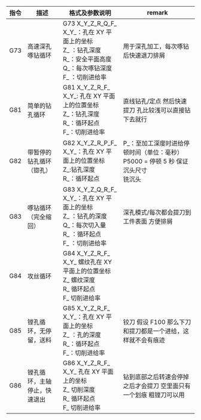 | 指令  | 描述 | 格式及参数说明 | remark |
| ---- | ---- | ---- | ---- |
| G73 | 高速深孔啄钻循环 | G73 X_Y_Z_R_Q_F_ <br> X_Y_：孔在 XY 平面上的坐标 <br> Z_ ：钻孔深度 <br> R_：安全平面高度 <br> Q_：每次啄钻深度 <br> F_ ：切削进给率 <br> |用于深孔加工，每次啄钻后快速退刀排屑 |
| G81 | 简单的钻孔循环 | G81 X_Y_Z_R_F_ <br> X_Y_: 孔在 XY 平面上的位置坐标 <br> Z_：钻孔深度 <br> R_：循环起点 <br> F_：切削进给率 <br> |直线钻孔/定点 然后快速提刀 孔比较浅可以直接钻下去就行 |
| G82 | 带暂停的钻孔循环（锪孔） | G82 X_Y_Z_R_P_F_ <br> X_Y_：孔在 XY 平面上的位置坐标 <br> Z_:钻孔深度 <br> R_：循环起点 <br> |P_：至加工深度时进给停顿时间（单位：毫秒）  P5000 = 停顿 5 秒 保证沉头尺寸 <br> 铣沉头 ||
| G83 | 啄钻循环（完全缩回） | G83 X_Y_Z_Q_R_F_ <br> X_Y_：孔在 XY 平面上的坐标 <br> Z_ ：钻孔的深度 <br> Q_：每次切入量 <br> R_ ：循环起点 <br> F_ ：切削进给率 <br> |深孔模式/每次都会提刀到工件表面 方便排屑 |
| G84 | 攻丝循环 | G84 X_Y_Z_R_F_ <br> X_Y_ 螺纹孔在 XY 平面上的位置坐标 <br> Z_ 螺纹深度 <br> R_ 循环起点 <br> F_ 切削进给率 ||
| G85 | 镗孔循环，无停留，送料 | G85 X_Y_Z_R_F_ <br> X_Y_：孔在 XY 平面上的坐标 <br> Z_ ：孔的深度 <br> R_：循环起点 <br> F_：切削进给率 <br> |铰刀 假设 F100 那么下刀和提刀都是一个进给，这样就不会有痕迹 |
| G86 | 镗孔循环，主轴停止，快速退出 | G86 X_Y_Z_R_F_ <br> X_Y_ 孔在 XY 平面上的坐标 <br> Z_ 切削深度 <br> R_ 循环起点 <br> F_ 切削进给率 <br> |钻到底部之后转速会停掉之后才会提刀 空里面只有一个划痕 粗镗刀可以用 |